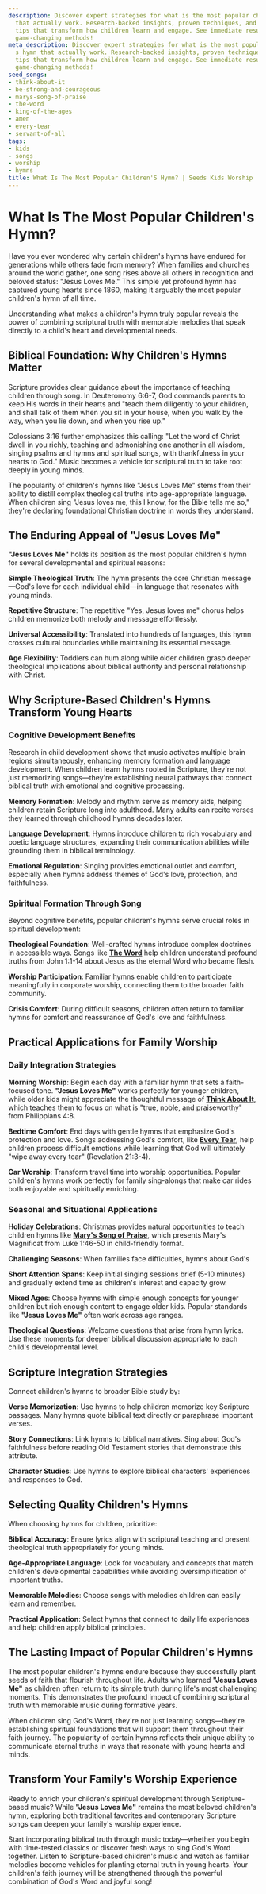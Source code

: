 ```yaml
---
description: Discover expert strategies for what is the most popular children s hymn
  that actually work. Research-backed insights, proven techniques, and professional
  tips that transform how children learn and engage. See immediate results with these
  game-changing methods!
meta_description: Discover expert strategies for what is the most popular children
  s hymn that actually work. Research-backed insights, proven techniques, and professional
  tips that transform how children learn and engage. See immediate results with these
  game-changing methods!
seed_songs:
- think-about-it
- be-strong-and-courageous
- marys-song-of-praise
- the-word
- king-of-the-ages
- amen
- every-tear
- servant-of-all
tags:
- kids
- songs
- worship
- hymns
title: What Is The Most Popular Children'S Hymn? | Seeds Kids Worship
---
```

# What Is The Most Popular Children's Hymn?

Have you ever wondered why certain children's hymns have endured for generations while others fade from memory? When families and churches around the world gather, one song rises above all others in recognition and beloved status: "Jesus Loves Me." This simple yet profound hymn has captured young hearts since 1860, making it arguably the most popular children's hymn of all time.

Understanding what makes a children's hymn truly popular reveals the power of combining scriptural truth with memorable melodies that speak directly to a child's heart and developmental needs.

## Biblical Foundation: Why Children's Hymns Matter

Scripture provides clear guidance about the importance of teaching children through song. In Deuteronomy 6:6-7, God commands parents to keep His words in their hearts and "teach them diligently to your children, and shall talk of them when you sit in your house, when you walk by the way, when you lie down, and when you rise up."

Colossians 3:16 further emphasizes this calling: "Let the word of Christ dwell in you richly, teaching and admonishing one another in all wisdom, singing psalms and hymns and spiritual songs, with thankfulness in your hearts to God." Music becomes a vehicle for scriptural truth to take root deeply in young minds.

The popularity of children's hymns like "Jesus Loves Me" stems from their ability to distill complex theological truths into age-appropriate language. When children sing "Jesus loves me, this I know, for the Bible tells me so," they're declaring foundational Christian doctrine in words they understand.

## The Enduring Appeal of "Jesus Loves Me"

**"Jesus Loves Me"** holds its position as the most popular children's hymn for several developmental and spiritual reasons:

**Simple Theological Truth**: The hymn presents the core Christian message—God's love for each individual child—in language that resonates with young minds.

**Repetitive Structure**: The repetitive "Yes, Jesus loves me" chorus helps children memorize both melody and message effortlessly.

**Universal Accessibility**: Translated into hundreds of languages, this hymn crosses cultural boundaries while maintaining its essential message.

**Age Flexibility**: Toddlers can hum along while older children grasp deeper theological implications about biblical authority and personal relationship with Christ.

## Why Scripture-Based Children's Hymns Transform Young Hearts

### Cognitive Development Benefits

Research in child development shows that music activates multiple brain regions simultaneously, enhancing memory formation and language development. When children learn hymns rooted in Scripture, they're not just memorizing songs—they're establishing neural pathways that connect biblical truth with emotional and cognitive processing.

**Memory Formation**: Melody and rhythm serve as memory aids, helping children retain Scripture long into adulthood. Many adults can recite verses they learned through childhood hymns decades later.

**Language Development**: Hymns introduce children to rich vocabulary and poetic language structures, expanding their communication abilities while grounding them in biblical terminology.

**Emotional Regulation**: Singing provides emotional outlet and comfort, especially when hymns address themes of God's love, protection, and faithfulness.

### Spiritual Formation Through Song

Beyond cognitive benefits, popular children's hymns serve crucial roles in spiritual development:

**Theological Foundation**: Well-crafted hymns introduce complex doctrines in accessible ways. Songs like [**The Word**](https://seedskidsworship.com/product/the-word-john-11-14-2/) help children understand profound truths from John 1:1-14 about Jesus as the eternal Word who became flesh.

**Worship Participation**: Familiar hymns enable children to participate meaningfully in corporate worship, connecting them to the broader faith community.

**Crisis Comfort**: During difficult seasons, children often return to familiar hymns for comfort and reassurance of God's love and faithfulness.

## Practical Applications for Family Worship

### Daily Integration Strategies

**Morning Worship**: Begin each day with a familiar hymn that sets a faith-focused tone. **"Jesus Loves Me"** works perfectly for younger children, while older kids might appreciate the thoughtful message of [**Think About It**](https://seedskidsworship.com/product/think-about-it-philippians-48/), which teaches them to focus on what is "true, noble, and praiseworthy" from Philippians 4:8.

**Bedtime Comfort**: End days with gentle hymns that emphasize God's protection and love. Songs addressing God's comfort, like [**Every Tear**](https://seedskidsworship.com/product/every-tear-revelation-214/), help children process difficult emotions while learning that God will ultimately "wipe away every tear" (Revelation 21:3-4).

**Car Worship**: Transform travel time into worship opportunities. Popular children's hymns work perfectly for family sing-alongs that make car rides both enjoyable and spiritually enriching.

### Seasonal and Situational Applications

**Holiday Celebrations**: Christmas provides natural opportunities to teach children hymns like [**Mary's Song of Praise**](https://seedskidsworship.com/product/marys-song-of-praise-luke-146-50/), which presents Mary's Magnificat from Luke 1:46-50 in child-friendly format.

**Challenging Seasons**: When families face difficulties, hymns about God's

**Short Attention Spans**: Keep initial singing sessions brief (5-10 minutes) and gradually extend time as children's interest and capacity grow.

**Mixed Ages**: Choose hymns with simple enough concepts for younger children but rich enough content to engage older kids. Popular standards like **"Jesus Loves Me"** often work across age ranges.

**Theological Questions**: Welcome questions that arise from hymn lyrics. Use these moments for deeper biblical discussion appropriate to each child's developmental level.

## Scripture Integration Strategies

Connect children's hymns to broader Bible study by:

**Verse Memorization**: Use hymns to help children memorize key Scripture passages. Many hymns quote biblical text directly or paraphrase important verses.

**Story Connections**: Link hymns to biblical narratives. Sing about God's faithfulness before reading Old Testament stories that demonstrate this attribute.

**Character Studies**: Use hymns to explore biblical characters' experiences and responses to God.

## Selecting Quality Children's Hymns

When choosing hymns for children, prioritize:

**Biblical Accuracy**: Ensure lyrics align with scriptural teaching and present theological truth appropriately for young minds.

**Age-Appropriate Language**: Look for vocabulary and concepts that match children's developmental capabilities while avoiding oversimplification of important truths.

**Memorable Melodies**: Choose songs with melodies children can easily learn and remember.

**Practical Application**: Select hymns that connect to daily life experiences and help children apply biblical principles.

## The Lasting Impact of Popular Children's Hymns

The most popular children's hymns endure because they successfully plant seeds of faith that flourish throughout life. Adults who learned **"Jesus Loves Me"** as children often return to its simple truth during life's most challenging moments. This demonstrates the profound impact of combining scriptural truth with memorable music during formative years.

When children sing God's Word, they're not just learning songs—they're establishing spiritual foundations that will support them throughout their faith journey. The popularity of certain hymns reflects their unique ability to communicate eternal truths in ways that resonate with young hearts and minds.

## Transform Your Family's Worship Experience

Ready to enrich your children's spiritual development through Scripture-based music? While **"Jesus Loves Me"** remains the most beloved children's hymn, exploring both traditional favorites and contemporary Scripture songs can deepen your family's worship experience. 

Start incorporating biblical truth through music today—whether you begin with time-tested classics or discover fresh ways to sing God's Word together. Listen to Scripture-based children's music and watch as familiar melodies become vehicles for planting eternal truth in young hearts. Your children's faith journey will be strengthened through the powerful combination of God's Word and joyful song!

<script type="application/ld+json">
{
  "@context": "https://schema.org",
  "@type": "Article",
  "headline": "What Is The Most Popular Children S Hymn",
  "author": {
    "@type": "Organization",
    "name": "Seeds Kids Worship"
  },
  "publisher": {
    "@type": "Organization",
    "name": "Seeds Kids Worship",
    "logo": {
      "@type": "ImageObject",
      "url": "https://seedskidsworship.com/logo.png"
    }
  },
  "datePublished": "2025-09-08T13:25:05.667601",
  "dateModified": "2025-09-08T13:25:05.667627",
  "description": "Discover expert strategies for what is the most popular children s hymn that actually work. Research-backed insights, proven techniques, and professional tips t",
  "mainEntityOfPage": {
    "@type": "WebPage",
    "@id": "https://seedskidsworship.com/activities/what-is-the-most-popular-children-s-hymn/"
  }
}
</script>

<script type="application/ld+json">
{
  "@context": "https://schema.org",
  "@type": "Product",
  "name": "Think About It",
  "description": "Thoughtful song about focusing on what is true noble and praiseworthy from Philippians 4:8",
  "url": "https://seedskidsworship.com/product/think-about-it-philippians-48/",
  "brand": {
    "@type": "Brand",
    "name": "Seeds Kids Worship"
  },
  "category": "Children's Christian Music",
  "album": "The Power of Encouragement"
}
</script>

<script type="application/ld+json">
{
  "@context": "https://schema.org",
  "@type": "Product",
  "name": "Be Strong and Courageous",
  "description": "Encouraging song about courage and strength knowing God is always with us",
  "url": "https://seedskidsworship.com/product/be-strong-and-courageous-joshua-19-2/",
  "brand": {
    "@type": "Brand",
    "name": "Seeds Kids Worship"
  },
  "category": "Children's Christian Music",
  "album": "I Am With You
